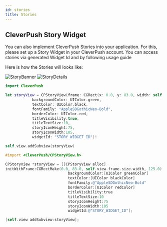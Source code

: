 ```yaml
---
id: stories
title: Stories
---
```


## CleverPush Story Widget

You can also implement CleverPush Stories into your application. For this, please set up a Story Widget in your CleverPush account. You can access stories via generated Widget Id and by following usage guide

Here is how the Stories will looks like:

![StoryBanner](https://user-images.githubusercontent.com/44965555/125643070-36a7fa6c-959f-4c6e-93e1-c73e9ac17886.png)
![StoryDetails](https://user-images.githubusercontent.com/44965555/125647371-a6d557e4-490e-4111-9276-7bd221e11cad.png)

<!--DOCUSAURUS_CODE_TABS-->

<!--Swift-->

```swift
import CleverPush

let storyView = CPStoryView(frame: CGRect(x: 0.0, y: 83.0, width: self.view.frame.size.width, height: 125.0 ),
            backgroundColor: UIColor.green,
            textColor: UIColor.black,
            fontFamily: "AppleSDGothicNeo-Bold",
            borderColor: UIColor.red,
            titleVisibility:true,
            titleTextSize:10,
            storyIconHeight:75,
            storyIconWidth:105,
            widgetId: "STORY_WIDGET_ID")!

self.view.addSubview(storyView)
```

<!--Objective-C-->

```objective-c
#import <CleverPush/CPStoryView.h>

CPStoryView *storyView = [[CPStoryView alloc] 
initWithFrame:CGRectMake(0.0, 83.0, self.view.frame.size.width, 125.0)
                            backgroundColor:[UIColor greenColor]
                            textColor:[UIColor blackColor]
                            fontFamily:@"AppleSDGothicNeo-Bold"
                            borderColor:[UIColor redColor]
                            titleVisibility:true
                            titleTextSize:10
                            storyIconHeight:75
                            storyIconWidth:105
                            widgetId:@"STORY_WIDGET_ID"];

[self.view addSubview:storyView];
```

<!--END_DOCUSAURUS_CODE_TABS-->
